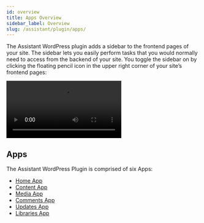 ```yaml
---
id: overview
title: Apps Overview
sidebar_label: Overview
slug: /assistant/plugin/apps/
---
```


The Assistant WordPress plugin adds a sidebar to the frontend pages of your site. The sidebar lets you easily perform tasks that you would normally need to access from the backend of your site. You toggle the sidebar on by clicking the floating pencil icon in the upper right corner of your site’s frontend pages:

<video autoPlay loop>
<source src="/video/assistant/apps--apps-overview.mp4" type="video/mp4" />
<source src="/video/assistant/apps--apps-overview.webm" type="video/webm" />
</video>

## Apps

The Assistant WordPress Plugin is comprised of six Apps:

* [Home App](home.md)
* [Content App](content.md)
* [Media App](media.md)
* [Comments App](comments.md)
* [Updates App](updates.md)
* [Libraries App](libraries.md)
